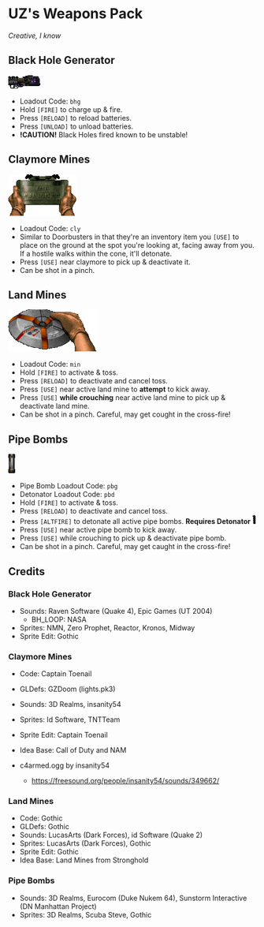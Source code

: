 # UZ's Weapons Pack
_Creative, I know_

## Black Hole Generator
![bhg](./sprites/black-hole-generator/BHGPA0.png)

- Loadout Code: `bhg`
- Hold `[FIRE]` to charge up & fire.
- Press `[RELOAD]` to reload batteries.
- Press `[UNLOAD]` to unload batteries.
- **!CAUTION!** Black Holes fired known to be unstable!

## Claymore Mines
![claymore-mine](./sprites/claymore-mines/CLAYA0.png)

- Loadout Code: `cly`
- Similar to Doorbusters in that they're an inventory item you `[USE]` to place on the ground at the spot you're looking at, facing away from you.  If a hostile walks within the cone, it'll detonate.
- Press `[USE]` near claymore to pick up & deactivate it.
- Can be shot in a pinch.

## Land Mines
![land-mine](./sprites/land-mines/MINEA0.png)

- Loadout Code: `min`
- Hold `[FIRE]` to activate & toss.
- Press `[RELOAD]` to deactivate and cancel toss.
- Press `[USE]` near active land mine to **attempt** to kick away.
- Press `[USE]` **while crouching** near active land mine to pick up & deactivate land mine.
- Can be shot in a pinch.  Careful, may get cought in the cross-fire!

## Pipe Bombs
![pipebomb](./sprites/pipe-bombs/PIPPA0.png)

- Pipe Bomb Loadout Code: `pbg`
- Detonator Loadout Code: `pbd`
- Hold `[FIRE]` to activate & toss.
- Press `[RELOAD]` to deactivate and cancel toss.
- Press `[ALTFIRE]` to detonate all active pipe bombs. **Requires Detonator** ![detonator](./sprites/pipe-bombs/PBDPA0.png)
- Press `[USE]` near active pipe bomb to kick away.
- Press `[USE]` while crouching to pick up & deactivate pipe bomb.
- Can be shot in a pinch.  Careful, may get caught in the cross-fire!

## Credits

### Black Hole Generator

- Sounds: Raven Software (Quake 4), Epic Games (UT 2004)
  - BH_LOOP: NASA
- Sprites: NMN, Zero Prophet, Reactor, Kronos, Midway
- Sprite Edit: Gothic

### Claymore Mines
- Code: Captain Toenail
- GLDefs: GZDoom (lights.pk3)
- Sounds: 3D Realms, insanity54
- Sprites: Id Software, TNTTeam
- Sprite Edit: Captain Toenail
- Idea Base: Call of Duty and NAM


- c4armed.ogg by insanity54
	- https://freesound.org/people/insanity54/sounds/349662/

### Land Mines
- Code: Gothic
- GLDefs: Gothic
- Sounds: LucasArts (Dark Forces), id Software (Quake 2)
- Sprites: LucasArts (Dark Forces), Gothic
- Sprite Edit: Gothic
- Idea Base: Land Mines from Stronghold

### Pipe Bombs
- Sounds: 3D Realms, Eurocom (Duke Nukem 64), Sunstorm Interactive (DN Manhattan Project)
- Sprites: 3D Realms, Scuba Steve, Gothic